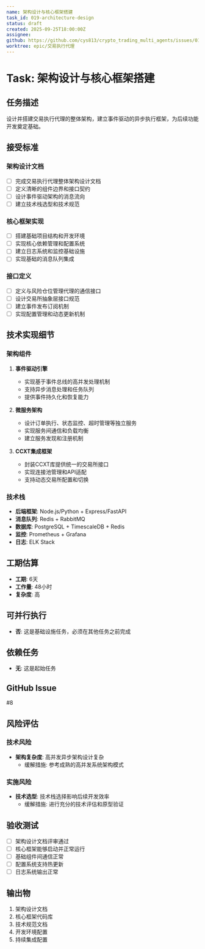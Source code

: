 ```yaml
---
name: 架构设计与核心框架搭建
task_id: 019-architecture-design
status: draft
created: 2025-09-25T18:00:00Z
assignee:
github: https://github.com/cys813/crypto_trading_multi_agents/issues/019
worktree: epic/交易执行代理
---
```


# Task: 架构设计与核心框架搭建

## 任务描述
设计并搭建交易执行代理的整体架构，建立事件驱动的异步执行框架，为后续功能开发奠定基础。

## 接受标准

### 架构设计文档
- [ ] 完成交易执行代理整体架构设计文档
- [ ] 定义清晰的组件边界和接口契约
- [ ] 设计事件驱动架构的消息流向
- [ ] 建立技术栈选型和技术规范

### 核心框架实现
- [ ] 搭建基础项目结构和开发环境
- [ ] 实现核心依赖管理和配置系统
- [ ] 建立日志系统和监控基础设施
- [ ] 实现基础的消息队列集成

### 接口定义
- [ ] 定义与风险仓位管理代理的通信接口
- [ ] 设计交易所抽象层接口规范
- [ ] 建立事件发布订阅机制
- [ ] 实现配置管理和动态更新机制

## 技术实现细节

### 架构组件
1. **事件驱动引擎**
   - 实现基于事件总线的高并发处理机制
   - 支持异步消息处理和任务队列
   - 提供事件持久化和恢复能力

2. **微服务架构**
   - 设计订单执行、状态监控、超时管理等独立服务
   - 实现服务间通信和负载均衡
   - 建立服务发现和注册机制

3. **CCXT集成框架**
   - 封装CCXT库提供统一的交易所接口
   - 实现连接池管理和API适配
   - 支持动态交易所配置和切换

### 技术栈
- **后端框架**: Node.js/Python + Express/FastAPI
- **消息队列**: Redis + RabbitMQ
- **数据库**: PostgreSQL + TimescaleDB + Redis
- **监控**: Prometheus + Grafana
- **日志**: ELK Stack

## 工期估算
- **工期**: 6天
- **工作量**: 48小时
- **复杂度**: 高

## 可并行执行
- **否**: 这是基础设施任务，必须在其他任务之前完成

## 依赖任务
- **无**: 这是起始任务

## GitHub Issue
#8

## 风险评估

### 技术风险
- **架构复杂度**: 高并发异步架构设计复杂
  - 缓解措施: 参考成熟的高并发系统架构模式

### 实施风险
- **技术选型**: 技术栈选择影响后续开发效率
  - 缓解措施: 进行充分的技术评估和原型验证

## 验收测试
- [ ] 架构设计文档评审通过
- [ ] 核心框架能够启动并正常运行
- [ ] 基础组件间通信正常
- [ ] 配置系统支持热更新
- [ ] 日志系统输出正常

## 输出物
1. 架构设计文档
2. 核心框架代码库
3. 技术规范文档
4. 开发环境配置
5. 持续集成配置